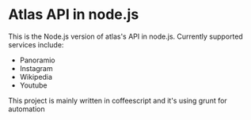 Atlas API in node.js
=========

This is the Node.js version of atlas's API in node.js. Currently supported services include:
  - Panoramio
  - Instagram
  - Wikipedia
  - Youtube

This project is mainly written in coffeescript and it's using grunt for automation
